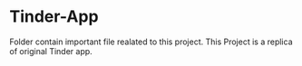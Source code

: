 # Tinder-App
Folder contain important file realated to this project. This Project is a replica of original Tinder app. 

